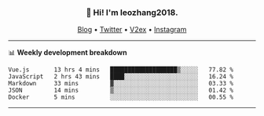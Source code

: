 <h3 align="center">👋 Hi! I'm leozhang2018.</h3>
<p align="center">
  <a href="https://code.leozhang2018.me">Blog</a> •
  <a href="https://twitter.com/leozhang2018">Twitter</a> •
  <a href="https://www.v2ex.com/member/leozhang">V2ex</a> •
  <a href="https://www.instagram.com/leozhanghere">Instagram</a>
</p>

-------

📊 **Weekly development breakdown**
<!--START_SECTION:waka-->
```text
Vue.js       13 hrs 4 mins   ███████████████████▒░░░░░   77.82 % 
JavaScript   2 hrs 43 mins   ████░░░░░░░░░░░░░░░░░░░░░   16.24 % 
Markdown     33 mins         ▓░░░░░░░░░░░░░░░░░░░░░░░░   03.33 % 
JSON         14 mins         ▒░░░░░░░░░░░░░░░░░░░░░░░░   01.42 % 
Docker       5 mins          ░░░░░░░░░░░░░░░░░░░░░░░░░   00.55 % 
```
<!--END_SECTION:waka-->
-------
